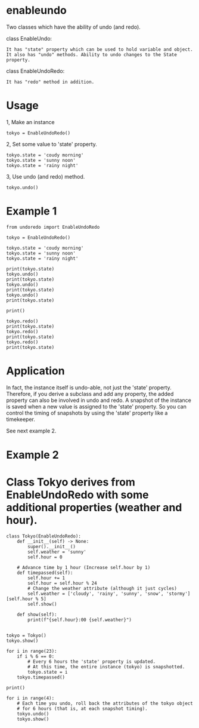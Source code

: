 # enableundo
Two classes which have the ability of undo (and redo).

class EnableUndo:

    It has "state" property which can be used to hold variable and object.
    It also has "undo" methods. Ability to undo changes to the State property.

class EnableUndoRedo:

    It has "redo" method in addition.

# Usage
1, Make an instance

    tokyo = EnableUndoRedo()

2, Set some value to 'state' property.

    tokyo.state = 'coudy morning'
    tokyo.state = 'sunny noon'
    tokyo.state = 'rainy night'

3, Use undo (and redo) method.

    tokyo.undo()

# Example 1

    from undoredo import EnableUndoRedo

    tokyo = EnableUndoRedo()

    tokyo.state = 'coudy morning'
    tokyo.state = 'sunny noon'
    tokyo.state = 'rainy night'

    print(tokyo.state)
    tokyo.undo()
    print(tokyo.state)
    tokyo.undo()
    print(tokyo.state)
    tokyo.undo()
    print(tokyo.state)

    print()

    tokyo.redo()
    print(tokyo.state)
    tokyo.redo()
    print(tokyo.state)
    tokyo.redo()
    print(tokyo.state)

# Application

In fact, the instance itself is undo-able, not just the 'state' property. Therefore, if you derive a subclass and add any property, the added property can also be involved in undo and redo. A snapshot of the instance is saved when a new value is assigned to the 'state' property. So you can control the timing of snapshots by using the 'state' property like a timekeeper.

See next example 2.

# Example 2

# Class Tokyo derives from EnableUndoRedo with some additional properties (weather and hour).

    class Tokyo(EnableUndoRedo):
        def __init__(self) -> None:
            super().__init__()
            self.weather = 'sunny'
            self.hour = 0
        
        # Advance time by 1 hour (Increase self.hour by 1)
        def timepassed(self):
            self.hour += 1
            self.hour = self.hour % 24
            # Change the weather attribute (although it just cycles)
            self.weather = ['cloudy', 'rainy', 'sunny', 'snow', 'stormy'][self.hour % 5]
            self.show()

        def show(self):
            print(f"{self.hour}:00 {self.weather}")


    tokyo = Tokyo()
    tokyo.show()

    for i in range(23):
        if i % 6 == 0:
            # Every 6 hours the 'state' property is updated. 
            # At this time, the entire instance (tokyo) is snapshotted.
            tokyo.state = i
        tokyo.timepassed()

    print()

    for i in range(4):
        # Each time you undo, roll back the attributes of the tokyo object 
        # for 6 hours (that is, at each snapshot timing).
        tokyo.undo()
        tokyo.show()


